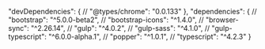 
  "devDependencies": {
    // "@types/chrome": "0.0.133"
  },
  "dependencies": {
    // "bootstrap": "^5.0.0-beta2",
    // "bootstrap-icons": "^1.4.0",
    // "browser-sync": "^2.26.14",
    // "gulp": "^4.0.2",
    // "gulp-sass": "^4.1.0",
    // "gulp-typescript": "^6.0.0-alpha.1",
    // "popper": "^1.0.1",
    // "typescript": "^4.2.3"
  }
